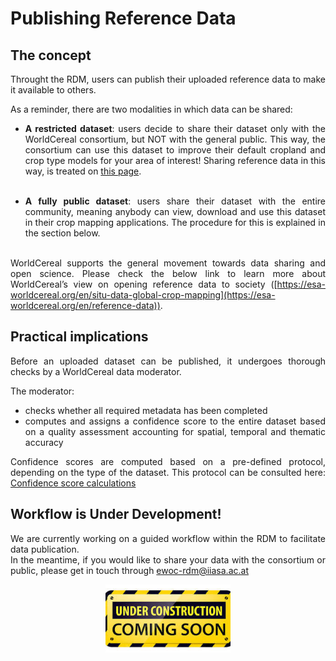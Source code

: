 # Publishing Reference Data

## The concept

<div style="text-align: justify">

Throught the RDM, users can publish their uploaded reference data to make it available to others.<br>

As a reminder, there are two modalities in which data can be shared:

- **A restricted dataset**: users decide to share their dataset only with the WorldCereal consortium, but NOT with the general public. This way, the consortium can use this dataset to improve their default cropland and crop type models for your area of interest! Sharing reference data in this way, is treated on [this page](./upload.md#step-4-share-your-dataset-with-worldcereal-consortium). <br><br>

- **A fully public dataset**: users share their dataset with the entire community, meaning anybody can view, download and use this dataset in their crop mapping applications. The procedure for this is explained in the section below.<br><br>

WorldCereal supports the general movement towards data sharing and open science. Please check the below link to learn more about WorldCereal’s view on opening reference data to society ([https://esa-worldcereal.org/en/situ-data-global-crop-mapping](https://esa-worldcereal.org/en/reference-data)).

</div>


## Practical implications

<div style="text-align: justify">

Before an uploaded dataset can be published, it undergoes thorough checks by a WorldCereal data moderator.<br>

The moderator:<br>
- checks whether all required metadata has been completed<br>
- computes and assigns a confidence score to the entire dataset based on a quality assessment accounting for spatial, temporal and thematic accuracy<br>

Confidence scores are computed based on a pre-defined protocol, depending on the type of the dataset. This protocol can be consulted here: [Confidence score calculations](https://rdm.esa-worldcereal.org/details/WorldCereal_ConfidenceScoreCalculations_v1_1.pdf)

</div>

## Workflow is Under Development!

<div style="text-align: justify">

We are currently working on a guided workflow within the RDM to facilitate data publication.<br>
In the meantime, if you would like to share your data with the consortium or public, please get in touch through ewoc-rdm@iiasa.ac.at<br>
</div>

<p align="center">
<img src="../images/under_construction.png" alt="constr" width="200"/>
</p>